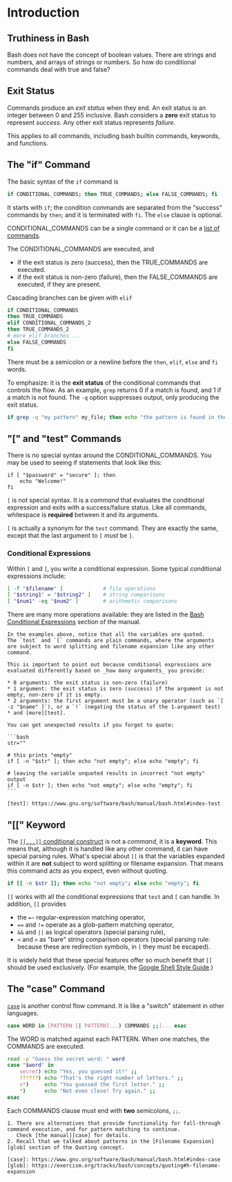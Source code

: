 # Introduction

## Truthiness in Bash

Bash does not have the concept of boolean values.
There are strings and numbers, and arrays of strings or numbers.
So how do conditional commands deal with true and false?

## Exit Status

Commands produce an _exit status_ when they end.
An exit status is an integer between 0 and 255 inclusive.
Bash considers a **zero** exit status to represent _success_.
Any other exit status represents _failure_.

This applies to all commands, including bash builtin commands, keywords, and functions.

## The "if" Command

The basic syntax of the `if` command is

```bash
if CONDITIONAL_COMMANDS; then TRUE_COMMANDS; else FALSE_COMMANDS; fi
```

It starts with `if`; the condition commands are separated from the "success" commands by `then`; and it is terminated with `fi`.
The `else` clause is optional.

CONDITIONAL_COMMANDS can be a single command or it can be a [list of commands][command-list].

The CONDITIONAL_COMMANDS are executed, and

* if the exit status is zero (success), then the TRUE_COMMANDS are executed.
* if the exit status is non-zero (failure), then the FALSE_COMMANDS are executed, if they are present.

Cascading branches can be given with `elif`
```bash
if CONDITIONAL_COMMANDS
then TRUE_COMMANDS
elif CONDITIONAL_COMMANDS_2
then TRUE_COMMANDS_2
# more elif branches ...
else FALSE_COMMANDS
fi
```

There must be a semicolon or a newline before the `then`, `elif`, `else` and `fi` words.

To emphasize: it is the **exit status** of the conditional commands that controls the flow.
As an example, `grep` returns 0 if a match is found, and 1 if a match is not found.
The `-q` option suppresses output, only producing the exit status.

```bash
if grep -q "my pattern" my_file; then echo "the pattern is found in the file"; fi
```

## "[" and "test" Commands

There is no special syntax around the CONDITIONAL_COMMANDS.
You may be used to seeing if statements that look like this:

```if
if [ "$password" = "secure" ]; then
    echo "Welcome!"
fi
```

`[` is not special syntax.
It is a _command_ that evaluates the conditional expression and exits with a success/failure status.
Like all commands, whitespace is **required** between it and its arguments.

`[` is actually a synonym for the `test` command.
They are exactly the same, except that the last argument to `[` _must_ be `]`.

### Conditional Expressions

Within `[` and `]`, you write a conditional expression.
Some typical conditional expressions include:

```bash
[ -f "$filename" ]             # file operations
[ "$string1" = "$string2" ]    # string comparisons
[ "$num1" -eq "$num2" ]        # arithmetic comparisons
```

There are many more operations available: they are listed in the [Bash Conditional Expressions][cond-expr] section of the manual.

~~~~exercism/note
In the examples above, notice that all the variables are quoted.
The `test` and `[` commands are plain commands, where the arguments are subject to word splitting and filename expansion like any other command.

This is important to point out because conditional expressions are evaluated differently based on _how many arguments_ you provide:

* 0 arguments: the exit status is non-zero (failure)
* 1 argument: the exit status is zero (success) if the argument is not empty, non-zero if it is empty.
* 2 arguments: the first argument must be a unary operator (such as `[ -z "$name" ]`), or a `!` (negating the status of the 1-argument test)
* and [more][test].

You can get unexpected results if you forget to quote:

```bash
str=""

# this prints "empty"
if [ -n "$str" ]; then echo "not empty"; else echo "empty"; fi

# leaving the variable unquoted results in incorrect "not empty" output
if [ -n $str ]; then echo "not empty"; else echo "empty"; fi
```

[test]: https://www.gnu.org/software/bash/manual/bash.html#index-test
~~~~

## "[[" Keyword

The [`[[...]]` conditional construct][cond-construct] is not a _command_, it is a **keyword**.
This means that, although it is handled like any other command, it can have special parsing rules.
What's special about `[[` is that the variables expanded within it are **not** subject to word splitting or filename expansion.
That means this command acts as you expect, even without quoting.

```bash
if [[ -n $str ]]; then echo "not empty"; else echo "empty"; fi
```

`[[` works with all the conditional expressions that `test` and `[` can handle.
In addition, `[[` provides

* the `=~` regular-expression matching operator,
* `==` and `!=` operate as a glob-pattern matching operator,
* `&&` and `||` as logical operators (special parsing rule),
* `<` and `>` as "bare" string comparison operators (special parsing rule: because these are redirection symbols, in `[` they must be escaped).

It is widely held that these special features offer so much benefit that `[[` should be used exclusively.
(For example, the [Google Shell Style Guide][goog-test].)

## The "case" Command

[`case`][case] is another control flow command.
It is like a "switch" statement in other languages.

```bash
case WORD in [PATTERN [| PATTERN]...) COMMANDS ;;]... esac
```

The WORD is matched against each PATTERN.
When one matches, the COMMANDS are executed.

```bash
read -p "Guess the secret word: " word
case "$word" in
    secret) echo "Yes, you guessed it!" ;;
    ??????) echo "That's the right number of letters." ;;
    s*)     echo "You guessed the first letter." ;;
    *)      echo "Not even close! Try again." ;;
esac
```

Each COMMANDS clause must end with **two** semicolons, `;;`.

~~~~exercism/note
1. There are alternatives that provide functionality for fall-through command execution, and for pattern matching to continue.
   Check [the manual][case] for details.
2. Recall that we talked about patterns in the [Filename Expansion][glob] section of the Quoting concept.

[case]: https://www.gnu.org/software/bash/manual/bash.html#index-case
[glob]: https://exercism.org/tracks/bash/concepts/quoting#h-filename-expansion
~~~~

[command-list]: https://www.gnu.org/software/bash/manual/bash.html#Lists
[if]: https://www.gnu.org/software/bash/manual/bash.html#index-if
[case]: https://www.gnu.org/software/bash/manual/bash.html#index-case
[cond-expr]: https://www.gnu.org/software/bash/manual/bash.html#Bash-Conditional-Expressions
[cond-construct]: https://www.gnu.org/software/bash/manual/bash.html#index-_005b_005b
[goog-test]: https://google.github.io/styleguide/shellguide.html#s6.3-tests
